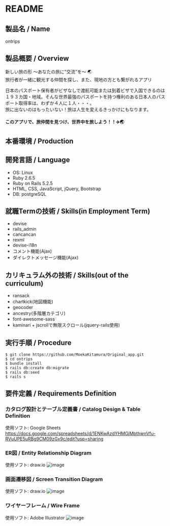 # README

## 製品名 / Name
ontrips

## 製品概要 / Overview
新しい旅の形 〜あなたの旅に"交流"を〜 🌏 <br>
旅行者が一緒に観光する仲間を探し、また、現地の方とも繋がれるアプリ

日本のパスポート保有者がビザなしで渡航可能または到着ビザで入国できるのは１９３カ国・地域。そんな世界最強のパスポートを持つ権利のある日本人のパスポート取得率は、わずか４人に１人・・・。<br>
旅に出ないのはもったいない！旅は人生を変えるきっかけにもなります。<br>
#### このアプリで、旅仲間を見つけ、世界中を旅しよう！！✈️🌏

## 本番環境 / Production


## 開発言語 / Language
- OS: Linux
- Ruby 2.6.5
- Ruby on Rails 5.2.5
- HTML, CSS, JavaScript, jQuery, Bootstrap
- DB: postgreSQL

## 就職Termの技術 / Skills(in Employment Term)
- devise
- rails_admin
- cancancan
- rexml
- devise-i18n
- コメント機能(Ajax)
- ダイレクトメッセージ機能(Ajax)

## カリキュラム外の技術 / Skills(out of the curriculum)
- ransack
- chartkick(地図機能)
- geocoder
- ancestry(多階層カテゴリ)
- font-awesome-sass
- kaminari + jscrollで無限スクロール(jquery-rails使用)

## 実行手順 / Procedure
```
$ git clone https://github.com/MoekaKitamura/Original_app.git
$ cd ontrips
$ bundle install
$ rails db:create db:migrate
$ rails db:seed
$ rails s
```

## 要件定義 / Requirements Definition

### カタログ設計とテーブル定義書 / Catalog Design & Table Definition
使用ソフト: Google Sheets<br>
https://docs.google.com/spreadsheets/d/1ENKwAzdYHMGjMbthwnVfu-RVuUPE5uRBg9CM09zGx9c/edit?usp=sharing

### ER図 / Entity Relationship Diagram
使用ソフト: draw.io
![image](https://github.com/MoekaKitamura/Original_app/blob/master/docs/ER2.png)

### 画面遷移図 / Screen Transition Diagram
使用ソフト: draw.io
![image](https://github.com/MoekaKitamura/Original_app/blob/master/docs/Screen_Transition.png)

### ワイヤーフレーム / Wire Frame
使用ソフト: Adobe Illustrator
![image](https://github.com/MoekaKitamura/Original_app/blob/master/docs/wire_frame.png)
